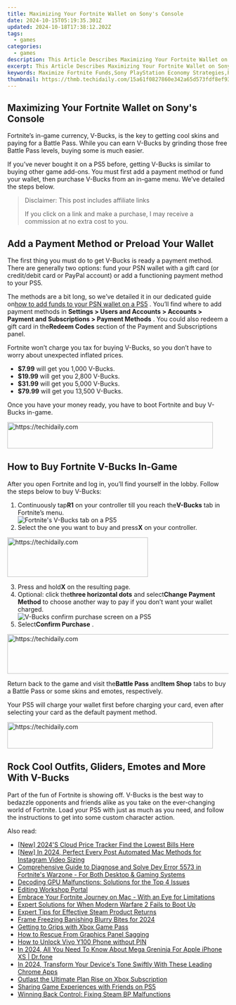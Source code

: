 ```yaml
---
title: Maximizing Your Fortnite Wallet on Sony's Console
date: 2024-10-15T05:19:35.301Z
updated: 2024-10-18T17:38:12.202Z
tags:
  - games
categories:
  - games
description: This Article Describes Maximizing Your Fortnite Wallet on Sony's Console
excerpt: This Article Describes Maximizing Your Fortnite Wallet on Sony's Console
keywords: Maximize Fortnite Funds,Sony PlayStation Economy Strategies,Profitable Fortnite Gameplay Tips,Enhancing Fortnite Earnings on PS4/PS5,Cost-Effective Fortnite Gaming Habits,Earning More in Fortnite with Sony Console,Optimizing Your Fortnite Budget
thumbnail: https://thmb.techidaily.com/15a61f0827860e342a65d573fdf8ef935cbe188b573d2796a1411e612ad84808.jpg
---
```


## Maximizing Your Fortnite Wallet on Sony's Console

 Fortnite’s in-game currency, V-Bucks, is the key to getting cool skins and paying for a Battle Pass. While you can earn V-Bucks by grinding those free Battle Pass levels, buying some is much easier.

 If you’ve never bought it on a PS5 before, getting V-Bucks is similar to buying other game add-ons. You must first add a payment method or fund your wallet, then purchase V-Bucks from an in-game menu. We’ve detailed the steps below.

>  Disclaimer: This post includes affiliate links
>
>  If you click on a link and make a purchase, I may receive a commission at no extra cost to you.
>

## Add a Payment Method or Preload Your Wallet

 The first thing you must do to get V-Bucks is ready a payment method. There are generally two options: fund your PSN wallet with a gift card (or credit/debit card or PayPal account) or add a functioning payment method to your PS5.

 The methods are a bit long, so we’ve detailed it in our dedicated guide on[how to add funds to your PSN wallet on a PS5](https://www.makeuseof.com/add-psn-wallet-funds-and-buy-games-on-ps5/) . You’ll find where to add payment methods in **Settings > Users and Accounts > Accounts > Payment and Subscriptions > Payment Methods** . You could also redeem a gift card in the**Redeem Codes** section of the Payment and Subscriptions panel.

 Fortnite won’t charge you tax for buying V-Bucks, so you don’t have to worry about unexpected inflated prices.

* **$7.99** will get you 1,000 V-Bucks.
* **$19.99** will get you 2,800 V-Bucks.
* **$31.99** will get you 5,000 V-Bucks.
* **$79.99** will get you 13,500 V-Bucks.

 Once you have your money ready, you have to boot Fortnite and buy V-Bucks in-game.

<!-- affiliate ads begin -->
<a href="https://bluettius.sjv.io/c/5597632/2139122/17108" target="_top" id="2139122">
  <img src="//a.impactradius-go.com/display-ad/17108-2139122" border="0" alt="https://techidaily.com" width="468" height="60"/>
</a>
<img height="0" width="0" src="https://bluettius.sjv.io/i/5597632/2139122/17108" style="position:absolute;visibility:hidden;" border="0" />
<!-- affiliate ads end -->

## How to Buy Fortnite V-Bucks In-Game

 After you open Fortnite and log in, you’ll find yourself in the lobby. Follow the steps below to buy V-Bucks:

1. Continuously tap**R1** on your controller till you reach the**V-Bucks** tab in Fortnite’s menu.  
![Fortnite's V-Bucks tab on a PS5](https://static1.makeuseofimages.com/wordpress/wp-content/uploads/2023/07/fortnite-s-v-bucks-tab-on-a-ps5.JPG)
2. Select the one you want to buy and press**X** on your controller.

<!-- affiliate ads begin -->
<a href="https://aligracehair.sjv.io/c/5597632/2135401/19272" target="_top" id="2135401">
  <img src="//a.impactradius-go.com/display-ad/19272-2135401" border="0" alt="https://techidaily.com" width="320" height="90"/>
</a>
<img height="0" width="0" src="https://aligracehair.sjv.io/i/5597632/2135401/19272" style="position:absolute;visibility:hidden;" border="0" />
<!-- affiliate ads end -->

3. Press and hold**X** on the resulting page.
4. Optional: click the**three horizontal dots** and select**Change Payment Method** to choose another way to pay if you don’t want your wallet charged.  
![V-Bucks confirm purchase screen on a PS5](https://static1.makeuseofimages.com/wordpress/wp-content/uploads/2023/07/v-bucks-confirm-purchase-screen-on-a-ps5.JPG)
5. Select**Confirm Purchase** .

<!-- affiliate ads begin -->
<a href="https://appsumo.8odi.net/c/5597632/2151882/7443" target="_top" id="2151882">
  <img src="//a.impactradius-go.com/display-ad/7443-2151882" border="0" alt="https://techidaily.com" width="600" height="90"/>
</a>
<img height="0" width="0" src="https://appsumo.8odi.net/i/5597632/2151882/7443" style="position:absolute;visibility:hidden;" border="0" />
<!-- affiliate ads end -->

 Return back to the game and visit the**Battle Pass** and**Item Shop** tabs to buy a Battle Pass or some skins and emotes, respectively.

 Your PS5 will charge your wallet first before charging your card, even after selecting your card as the default payment method.

<!-- affiliate ads begin -->
<a href="https://25home.pxf.io/c/5597632/2148648/16836" target="_top" id="2148648">
  <img src="//a.impactradius-go.com/display-ad/16836-2148648" border="0" alt="https://techidaily.com" width="468" height="60"/>
</a>
<img height="0" width="0" src="https://25home.pxf.io/i/5597632/2148648/16836" style="position:absolute;visibility:hidden;" border="0" />
<!-- affiliate ads end -->

## Rock Cool Outfits, Gliders, Emotes and More With V-Bucks

 Part of the fun of Fortnite is showing off. V-Bucks is the best way to bedazzle opponents and friends alike as you take on the ever-changing world of Fortnite. Load your PS5 with just as much as you need, and follow the instructions to get into some custom character action.

<ins class="adsbygoogle"
     style="display:block"
     data-ad-format="autorelaxed"
     data-ad-client="ca-pub-7571918770474297"
     data-ad-slot="1223367746"></ins>

<ins class="adsbygoogle"
     style="display:block"
     data-ad-client="ca-pub-7571918770474297"
     data-ad-slot="8358498916"
     data-ad-format="auto"
     data-full-width-responsive="true"></ins>

<span class="atpl-alsoreadstyle">Also read:</span>
<div><ul>
<li><a href="https://fox-http.techidaily.com/new-2024s-cloud-price-tracker-find-the-lowest-bills-here/"><u>[New] 2024'S Cloud Price Tracker Find the Lowest Bills Here</u></a></li>
<li><a href="https://instagram-clips.techidaily.com/new-in-2024-perfect-every-post-automated-mac-methods-for-instagram-video-sizing/"><u>[New] In 2024, Perfect Every Post Automated Mac Methods for Instagram Video Sizing</u></a></li>
<li><a href="https://win-answers.techidaily.com/comprehensive-guide-to-diagnose-and-solve-dev-error-5573-in-fortnites-warzone-for-both-desktop-and-gaming-systems/"><u>Comprehensive Guide to Diagnose and Solve Dev Error 5573 in Fortnite's Warzone - For Both Desktop & Gaming Systems</u></a></li>
<li><a href="https://games-able.techidaily.com/decoding-gpu-malfunctions-solutions-for-the-top-4-issues/"><u>Decoding GPU Malfunctions: Solutions for the Top 4 Issues</u></a></li>
<li><a href="https://youtube-videos.techidaily.com/editing-workshop-portal/"><u>Editing Workshop Portal</u></a></li>
<li><a href="https://games-able.techidaily.com/embrace-your-fortnite-journey-on-mac-with-an-eye-for-limitations/"><u>Embrace Your Fortnite Journey on Mac - With an Eye for Limitations</u></a></li>
<li><a href="https://win-solutions.techidaily.com/expert-solutions-for-when-modern-warfare-2-fails-to-boot-up/"><u>Expert Solutions for When Modern Warfare 2 Fails to Boot Up</u></a></li>
<li><a href="https://games-able.techidaily.com/expert-tips-for-effective-steam-product-returns/"><u>Expert Tips for Effective Steam Product Returns</u></a></li>
<li><a href="https://some-techniques.techidaily.com/frame-freezing-banishing-blurry-bites-for-2024/"><u>Frame Freezing Banishing Blurry Bites for 2024</u></a></li>
<li><a href="https://games-able.techidaily.com/getting-to-grips-with-xbox-game-pass/"><u>Getting to Grips with Xbox Game Pass</u></a></li>
<li><a href="https://games-able.techidaily.com/how-to-rescue-from-graphics-panel-sagging/"><u>How to Rescue From Graphics Panel Sagging</u></a></li>
<li><a href="https://android-unlock.techidaily.com/how-to-unlock-vivo-y100-phone-without-pin-by-drfone-android/"><u>How to Unlock Vivo Y100 Phone without PIN</u></a></li>
<li><a href="https://ios-pokemon-go.techidaily.com/in-2024-all-you-need-to-know-about-mega-greninja-for-apple-iphone-xs-drfone-by-drfone-virtual-ios/"><u>In 2024, All You Need To Know About Mega Greninja For Apple iPhone XS | Dr.fone</u></a></li>
<li><a href="https://fox-access.techidaily.com/in-2024-transform-your-devices-tone-swiftly-with-these-leading-chrome-apps/"><u>In 2024, Transform Your Device's Tone Swiftly With These Leading Chrome Apps</u></a></li>
<li><a href="https://games-able.techidaily.com/outlast-the-ultimate-plan-rise-on-xbox-subscription/"><u>Outlast the Ultimate Plan Rise on Xbox Subscription</u></a></li>
<li><a href="https://games-able.techidaily.com/sharing-game-experiences-with-friends-on-ps5/"><u>Sharing Game Experiences with Friends on PS5</u></a></li>
<li><a href="https://games-able.techidaily.com/winning-back-control-fixing-steam-bp-malfunctions/"><u>Winning Back Control: Fixing Steam BP Malfunctions</u></a></li>
</ul></div>

